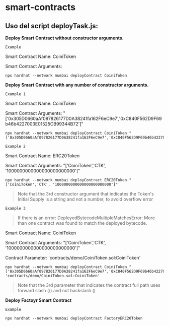 
# smart-contracts

  

## Uso del script deployTask.js:

  

**Deploy Smart Contract without constructor arguments.**

```Example```

Smart Contract Name: CoiniToken

Smart Contract Arguments: 

    npx hardhat --network mumbai deployContract CoiniToken

  

**Deploy Smart Contract with any number of constructor arguments.**

```Example 1```

Smart Contract Name: CoiniToken

Smart Contract Arguments: "['0x305D0660aAf097826177D0A38241fa162F6eC9e7','0xC840F562D9F69b46b4227003E01525CB99344B72']"

    npx hardhat --network mumbai deployContract CoiniToken "['0x305D0660aAf097826177D0A38241fa162F6eC9e7','0xC840F562D9F69b46b4227003E01525CB99344B72']"

```Example 2```

Smart Contract Name: ERC20Token

Smart Contract Arguments: "['CoiniToken','CTK', '1000000000000000000000000']"

    npx hardhat --network mumbai deployContract ERC20Token "['CoiniToken','CTK', '1000000000000000000000000']"

> Note that the 3rd constructor argument that indicates the Token's Initial Supply is a string and not a number, to avoid overflow error

```Example 3```

> If there is an error: DeployedBytecodeMultipleMatchesError: More than one contract was found to match the deployed bytecode.

Smart Contract Name: CoiniToken

Smart Contract Arguments: "['CoiniToken','CTK', '1000000000000000000000000']"

Contract Parameter: 'contracts/demo/CoiniToken.sol:CoiniToken'

    npx hardhat --network mumbai deployContract CoiniToken "['0x305D0660aAf097826177D0A38241fa162F6eC9e7','0xC840F562D9F69b46b4227003E01525CB99344B72']" 'contracts/demo/CoiniToken.sol:CoiniToken'

> Note that the 3rd parameter that indicates the contract full path uses forward slash (/) and not backslash (\)

  

**Deploy Factoyr Smart Contract**

```Example```

    npx hardhat --network mumbai deployContract FactoryERC20Token